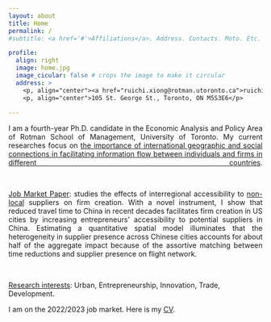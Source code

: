 ```yaml
---
layout: about
title: Home
permalink: /
#subtitle: <a href='#'>Affiliations</a>. Address. Contacts. Moto. Etc.

profile:
  align: right
  image: home.jpg
  image_cicular: false # crops the image to make it circular
  address: >
    <p, align="center"><a href="ruichi.xiong@rotman.utoronto.ca">ruichi.xiong@rotman.utoronto.ca</a> </p>
    <p, align="center">105 St. George St., Toronto, ON M5S3E6</p>
    
---
```


<p style="text-align: justify white-space: pre-line; text-align: justify; -moz-text-align-last: justify; text-align-last: justify">I am a fourth-year Ph.D. candidate in the Economic Analysis and Policy Area of Rotman School of Management, University of Toronto. My current researches focus on <ins>the importance of international geographic and social connections in facilitating information flow between individuals and firms in different countries</ins>.</p>

<p>&nbsp;</p>

<p style="text-align: justify"><ins>Job Market Paper</ins>: studies the effects of interregional accessibility to <ins>non-local</ins> suppliers on firm creation. With a novel instrument, I show that reduced travel time to China in recent decades facilitates firm creation in US cities by increasing entrepreneurs' accessibility to potential suppliers in China. Estimating a quantitative spatial model illuminates that the heterogeneity in supplier presence across Chinese cities accounts for about half of the aggregate impact because of the assortive matching between time reductions and supplier presence on flight network.</p>

<p>&nbsp;</p>

<ins>Research interests</ins>: Urban, Entrepreneurship, Innovation, Trade, Development.

I am on the 2022/2023 job market. Here is my <a href="{{ site.url }}/assets/pdf/cv.pdf" target="_blank">CV</a>.

